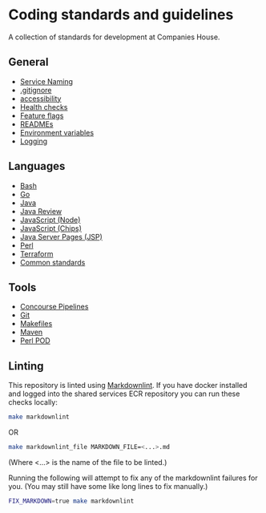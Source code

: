 # Coding standards and guidelines

A collection of standards for development at Companies House.

## General

-   [Service Naming](service_naming.md)
-   [.gitignore](gitignore.md)
-   [accessibility](accessibility.md)
-   [Health checks](health_check.md)
-   [Feature flags](feature_flag.md)
-   [READMEs](READMEs.md)
-   [Environment variables](environment_variables.md)
-   [Logging](logging.md)

## Languages

-   [Bash](bash.md)
-   [Go](go.md)
-   [Java](java.md)
-   [Java Review](java_review.md)
-   [JavaScript (Node)](javascript_node.md)
-   [JavaScript (Chips)](javascript_chips.md)
-   [Java Server Pages (JSP)](jsp.md)
-   [Perl](perl.md)
-   [Terraform](terraform.md)
-   [Common standards](language_common.md)

## Tools

-   [Concourse Pipelines](concourse_pipeline.md)
-   [Git](git.md)
-   [Makefiles](makefiles.md)
-   [Maven](maven.md)
-   [Perl POD](perlpod.md)

## Linting

This repository is linted using
[Markdownlint](https://github.com/markdownlint/markdownlint). If you have
docker installed and logged into the shared services ECR repository you can run
these checks locally:

```sh
make markdownlint
```

OR

```sh
make markdownlint_file MARKDOWN_FILE=<...>.md
```

(Where <...> is the name of the file to be linted.)

Running the following will attempt to fix any of the markdownlint failures
for you. (You may still have some like long lines to fix manually.)

```sh
FIX_MARKDOWN=true make markdownlint
```
